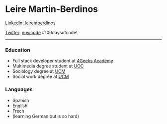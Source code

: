 # Leire Martin-Berdinos


[Linkedin](https://www.linkedin.com/in/leiremberdinos/): [leiremberdinos](https://www.linkedin.com/in/leiremberdinos/)

[Twitter](https://twitter.com/nuvicode): [nuvicode](https://twitter.com/nuvicode) #100daysofcode!

__________________________________________________________________________________________

### Education
- Full stack developer student at [4Geeks Academy](https://4geeksacademy.com/)
- Multimedia degree student at [UOC](https://www.uoc.edu/portal/es/index.html)
- Sociology degree at [UCM](https://www.ucm.es/estudios/grado-sociologia)
- Social work degree at [UCM](https://trabajosocial.ucm.es/)

### Languages

- Spanish
- English
- Frech
- (learning German but is so hard)
